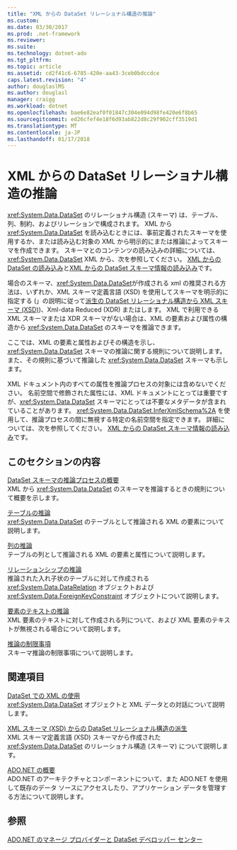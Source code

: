 ```yaml
---
title: "XML からの DataSet リレーショナル構造の推論"
ms.custom: 
ms.date: 03/30/2017
ms.prod: .net-framework
ms.reviewer: 
ms.suite: 
ms.technology: dotnet-ado
ms.tgt_pltfrm: 
ms.topic: article
ms.assetid: cd2f41c6-6785-420e-aa43-3ceb0bdccdce
caps.latest.revision: "4"
author: douglaslMS
ms.author: douglasl
manager: craigg
ms.workload: dotnet
ms.openlocfilehash: bae6e82eaf0f01847c304e094d98fe420e6f8b65
ms.sourcegitcommit: ed26cfef4e18f6d93ab822d8c29f902cff3519d1
ms.translationtype: MT
ms.contentlocale: ja-JP
ms.lasthandoff: 01/17/2018
---
```

# <a name="inferring-dataset-relational-structure-from-xml"></a>XML からの DataSet リレーショナル構造の推論
<xref:System.Data.DataSet> のリレーショナル構造 (スキーマ) は、テーブル、列、制約、およびリレーションで構成されます。 XML から <xref:System.Data.DataSet> を読み込むときには、事前定義されたスキーマを使用するか、または読み込む対象の XML から明示的にまたは推論によってスキーマを作成できます。 スキーマとのコンテンツの読み込みの詳細については、 <xref:System.Data.DataSet> XML から、次を参照してください。 [XML からの DataSet の読み込み](../../../../../docs/framework/data/adonet/dataset-datatable-dataview/loading-a-dataset-from-xml.md)と[XML からの DataSet スキーマ情報の読み込み](../../../../../docs/framework/data/adonet/dataset-datatable-dataview/loading-dataset-schema-information-from-xml.md)です。  
  
 場合のスキーマ、<xref:System.Data.DataSet>が作成される xml の推奨される方法は、いずれか、XML スキーマ定義言語 (XSD) を使用してスキーマを明示的に指定する (」の説明に従って[派生の DataSet リレーショナル構造から XML スキーマ (XSD)](../../../../../docs/framework/data/adonet/dataset-datatable-dataview/deriving-dataset-relational-structure-from-xml-schema-xsd.md))、Xml-data Reduced (XDR) またはします。 XML で利用できる XML スキーマまたは XDR スキーマがない場合は、XML の要素および属性の構造から <xref:System.Data.DataSet> のスキーマを推論できます。  
  
 ここでは、XML の要素と属性およびその構造を示し、<xref:System.Data.DataSet> スキーマの推論に関する規則について説明します。また、その規則に基づいて推論した <xref:System.Data.DataSet> スキーマも示します。  
  
 XML ドキュメント内のすべての属性を推論プロセスの対象には含めないでください。 名前空間で修飾された属性には、XML ドキュメントにとっては重要ですが、<xref:System.Data.DataSet> スキーマにとっては不要なメタデータが含まれていることがあります。 <xref:System.Data.DataSet.InferXmlSchema%2A> を使用して、推論プロセスの間に無視する特定の名前空間を指定できます。 詳細については、次を参照してください。 [XML からの DataSet スキーマ情報の読み込み](../../../../../docs/framework/data/adonet/dataset-datatable-dataview/loading-dataset-schema-information-from-xml.md)です。  
  
## <a name="in-this-section"></a>このセクションの内容  
 [DataSet スキーマの推論プロセスの概要](../../../../../docs/framework/data/adonet/dataset-datatable-dataview/summary-of-the-dataset-schema-inference-process.md)  
 XML から <xref:System.Data.DataSet> のスキーマを推論するときの規則について概要を示します。  
  
 [テーブルの推論](../../../../../docs/framework/data/adonet/dataset-datatable-dataview/inferring-tables.md)  
 <xref:System.Data.DataSet> のテーブルとして推論される XML の要素について説明します。  
  
 [列の推論](../../../../../docs/framework/data/adonet/dataset-datatable-dataview/inferring-columns.md)  
 テーブルの列として推論される XML の要素と属性について説明します。  
  
 [リレーションシップの推論](../../../../../docs/framework/data/adonet/dataset-datatable-dataview/inferring-relationships.md)  
 推論された入れ子状のテーブルに対して作成される <xref:System.Data.DataRelation> オブジェクトおよび <xref:System.Data.ForeignKeyConstraint> オブジェクトについて説明します。  
  
 [要素のテキストの推論](../../../../../docs/framework/data/adonet/dataset-datatable-dataview/inferring-element-text.md)  
 XML 要素のテキストに対して作成される列について、および XML 要素のテキストが無視される場合について説明します。  
  
 [推論の制限事項](../../../../../docs/framework/data/adonet/dataset-datatable-dataview/inference-limitations.md)  
 スキーマ推論の制限事項について説明します。  
  
## <a name="related-sections"></a>関連項目  
 [DataSet での XML の使用](../../../../../docs/framework/data/adonet/dataset-datatable-dataview/using-xml-in-a-dataset.md)  
 <xref:System.Data.DataSet> オブジェクトと XML データとの対話について説明します。  
  
 [XML スキーマ (XSD) からの DataSet リレーショナル構造の派生](../../../../../docs/framework/data/adonet/dataset-datatable-dataview/deriving-dataset-relational-structure-from-xml-schema-xsd.md)  
 XML スキーマ定義言語 (XSD) スキーマから作成された <xref:System.Data.DataSet> のリレーショナル構造 (スキーマ) について説明します。  
  
 [ADO.NET の概要](../../../../../docs/framework/data/adonet/ado-net-overview.md)  
 ADO.NET のアーキテクチャとコンポーネントについて、また ADO.NET を使用して既存のデータ ソースにアクセスしたり、アプリケーション データを管理する方法について説明します。  
  
## <a name="see-also"></a>参照  
 [ADO.NET のマネージ プロバイダーと DataSet デベロッパー センター](http://go.microsoft.com/fwlink/?LinkId=217917)
